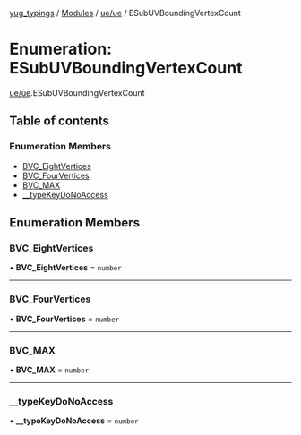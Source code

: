 [yug_typings](../README.md) / [Modules](../modules.md) / [ue/ue](../modules/ue_ue.md) / ESubUVBoundingVertexCount

# Enumeration: ESubUVBoundingVertexCount

[ue/ue](../modules/ue_ue.md).ESubUVBoundingVertexCount

## Table of contents

### Enumeration Members

- [BVC\_EightVertices](ue_ue.ESubUVBoundingVertexCount.md#bvc_eightvertices)
- [BVC\_FourVertices](ue_ue.ESubUVBoundingVertexCount.md#bvc_fourvertices)
- [BVC\_MAX](ue_ue.ESubUVBoundingVertexCount.md#bvc_max)
- [\_\_typeKeyDoNoAccess](ue_ue.ESubUVBoundingVertexCount.md#__typekeydonoaccess)

## Enumeration Members

### BVC\_EightVertices

• **BVC\_EightVertices** = `number`

___

### BVC\_FourVertices

• **BVC\_FourVertices** = `number`

___

### BVC\_MAX

• **BVC\_MAX** = `number`

___

### \_\_typeKeyDoNoAccess

• **\_\_typeKeyDoNoAccess** = `number`
